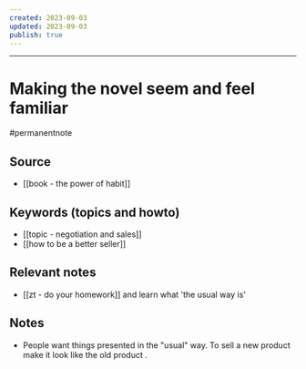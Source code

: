 ```yaml
---
created: 2023-09-03
updated: 2023-09-03
publish: true
---
```

---

# Making the novel seem and feel familiar

#permanentnote

## Source
- [[book - the power of habit]]
## Keywords (topics and howto)
- [[topic - negotiation and sales]]
- [[how to be a better seller]]
## Relevant notes
- [[zt - do your homework]] and learn what 'the usual way is'
## Notes
- People want things presented in the "usual" way. To sell a new product make it look like the old product . 
